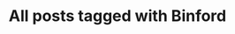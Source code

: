 ---
layout: tag
title: "All posts tagged with Binford"
permalink: /weblog/tags/binford/
taxonomy: Binford
---